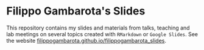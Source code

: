 # Filippo Gambarota's Slides

This repository contains my slides and materials from talks, teaching and lab meetings on several topics created with `RMarkdown` or `Google Slides`. See the website [filippogambarota.github.io/filippogambarota_slides](https://filippogambarota.github.io/slides).
